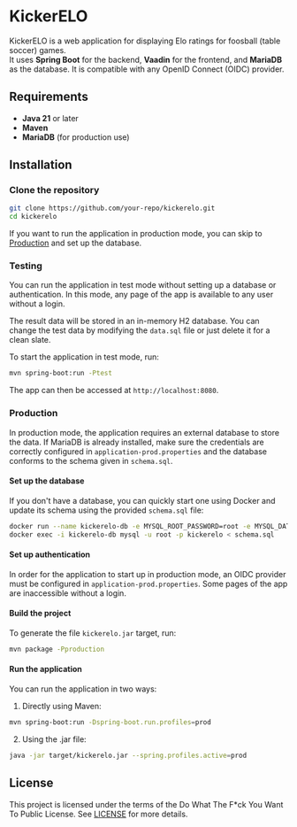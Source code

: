 # KickerELO

KickerELO is a web application for displaying Elo ratings for foosball (table soccer) games.  
It uses **Spring Boot** for the backend, **Vaadin** for the frontend, and **MariaDB** as the database. It is compatible with any OpenID Connect (OIDC) provider.

## Requirements

- **Java 21** or later
- **Maven**
- **MariaDB** (for production use)

## Installation

### Clone the repository
```sh
git clone https://github.com/your-repo/kickerelo.git
cd kickerelo
```

If you want to run the application in production mode, you can skip to [Production](#production) and set up the database.


### Testing

You can run the application in test mode without setting up a database or authentication. In this mode, any page of
the app is available to any user without a login.

The result data will be stored in an in-memory H2 database. You can change the test data by modifying the `data.sql` file
or just delete it for a clean slate.

To start the application in test mode, run:

```sh
mvn spring-boot:run -Ptest
```

The app can then be accessed at `http://localhost:8080`.


### Production

In production mode, the application requires an external database to store the data. If MariaDB is already installed, make sure the
credentials are correctly configured in `application-prod.properties` and the database conforms to the schema given in `schema.sql`.

#### Set up the database

If you don't have a database, you can quickly start one using Docker and update its schema using the provided `schema.sql` file:

```sh
docker run --name kickerelo-db -e MYSQL_ROOT_PASSWORD=root -e MYSQL_DATABASE=kickerelo -p 3306:3306 -d mariadb:latest
docker exec -i kickerelo-db mysql -u root -p kickerelo < schema.sql
```

#### Set up authentication
In order for the application to start up in production mode, an OIDC provider must be configured in `application-prod.properties`.
Some pages of the app are inaccessible without a login.

#### Build the project

To generate the file `kickerelo.jar` target, run:

```sh
mvn package -Pproduction
```

#### Run the application

You can run the application in two ways:

1. Directly using Maven:

```sh
mvn spring-boot:run -Dspring-boot.run.profiles=prod
```

2. Using the .jar file:

```sh
java -jar target/kickerelo.jar --spring.profiles.active=prod
```

## License
This project is licensed under the terms of the Do What The F*ck You Want To Public License. See [LICENSE](LICENSE) for more details.

